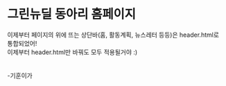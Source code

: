# 그린뉴딜 동아리 홈페이지

이제부터 페이지의 위에 뜨는 상단바(홈, 활동계획, 뉴스레터 등등)은 header.html로 통합되었어!
                                 </br>   이제부터 header.html만 바꿔도 모두 적용될거야 :)
  </br> </br>  </br> -기훈이가
